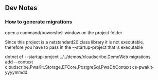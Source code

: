 ﻿## Dev Notes

### How to generate migrations

open a command/powershell window on the project folder

Since this project is a netstandard20 class library it is not executable, therefore you have to pass in the --startup-project that is executable

dotnet ef --startup-project ../../demos/cloudscribe.DemoWeb migrations add  --context cloudscribe.PwaKit.Storage.EFCore.PostgreSql.PwaDbContext cs-pwakit-yyyymmdd